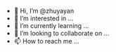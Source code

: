 - 👋 Hi, I’m @zhuyayan
- 👀 I’m interested in ...
- 🌱 I’m currently learning ...
- 💞️ I’m looking to collaborate on ...
- 📫 How to reach me ...

<!---
zhuyayan/zhuyayan is a ✨ special ✨ repository because its `README.md` (this file) appears on your GitHub profile.
You can click the Preview link to take a look at your changes.
--->
